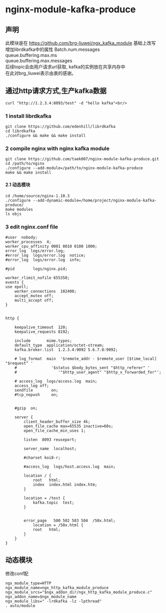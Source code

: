 # nginx-module-kafka-produce
## 声明

此模块是在 https://github.com/brg-liuwei/ngx_kafka_module 基础上改写<br/>
增加librdkafka中的属性 Batch.num.messages <br/>
queue.buffering.max.ms<br/>
queue.buffering.max.messages<br/>
后续topic会由用户请求url获取, kafka的实例放在共享内存中<br/>
在此对brg_liuwei表示由衷的感谢。<br/>

## 通过http请求方式,生产kafka数据<br/>
    curl "http://1.2.3.4:8093/test" -d "hello kafka"<br/>

### 1 install librdkafka

    git clone https://github.com/edenhill/librdkafka
    cd librdkafka
    ./configure && make && make install

### 2 compile nginx with nginx kafka module

    git clone https://github.com/taek007/nginx-module-kafka-produce.git
    cd /path/to/nginx
    ./configure --add-module=/path/to/nginx-module-kafka-produce
    make && make install
	
#### 2.1 动态模块
	
    cd /home/source/nginx-1.10.3
    ./configure --add-dynamic-module=/home/project/nginx-module-kafka-produce/
    make modules
    ls objs
	
### 3 edit nginx.conf file

    #user  nobody;
    worker_processes  4;
    worker_cpu_affinity 0001 0010 0100 1000;
    error_log  logs/error.log;
	#error_log  logs/error.log  notice;
	#error_log  logs/error.log  info;

	#pid        logs/nginx.pid;

	worker_rlimit_nofile 655350;
	events {
	use epoll;
	    worker_connections  102400;
	    accept_mutex off;
	    multi_accept off;
	}


	http {

		keepalive_timeout  120;
		keepalive_requests 8192; 

		include       mime.types;
		default_type  application/octet-stream;
		kafka.broker.list  1.2.3.4:9092 5.6.7.8:9092;

		# log_format  main  '$remote_addr - $remote_user [$time_local] "$request" '
		#               '$status $body_bytes_sent "$http_referer" '
		#                  '"$http_user_agent" "$http_x_forwarded_for"';

		# access_log  logs/access.log  main;
		access_log off;
		sendfile        on;
		#tcp_nopush     on;
  

		#gzip  on;

		server {
			client_header_buffer_size 4k;
			open_file_cache max=65535 inactive=60s;
			open_file_cache_min_uses 1;

			listen  8093 reuseport;

			server_name  localhost;

			#charset koi8-r;

			#access_log  logs/host.access.log  main;

			location / {
				root   html;
				index  index.html index.htm;
			}

			location = /test {
				kafka.topic  test;
			}


			error_page   500 502 503 504  /50x.html;
				location = /50x.html {
				root   html;
			}
		}
	}

## 动态模块
修改conf配
```
ngx_module_type=HTTP
ngx_module_name=ngx_http_kafka_module_produce
ngx_module_srcs="$ngx_addon_dir/ngx_http_kafka_module_produce.c"
ngx_addon_name=$ngx_module_name
ngx_module_libs=" -lrdkafka -lz -lpthread"
. auto/module
